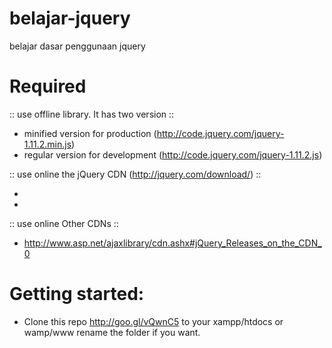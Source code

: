 # belajar-jquery
belajar dasar penggunaan jquery

# Required
:: use offline library. It has two version ::
- minified version for production (http://code.jquery.com/jquery-1.11.2.min.js)
- regular version for development (http://code.jquery.com/jquery-1.11.2.js)

:: use online the jQuery CDN (http://jquery.com/download/) ::
- <script src="//code.jquery.com/jquery-1.11.2.min.js"></script>
- <script src="//code.jquery.com/jquery-migrate-1.2.1.min.js"></script>

:: use online Other CDNs ::
- http://www.asp.net/ajaxlibrary/cdn.ashx#jQuery_Releases_on_the_CDN_0

# Getting started:
- Clone this repo http://goo.gl/vQwnC5 to your xampp/htdocs or wamp/www rename the folder if you want.